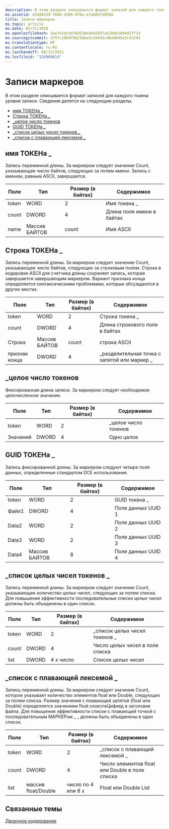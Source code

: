 ```yaml
---
description: В этом разделе описывается формат записей для каждого токена уровня записи. Сведения делятся на следующие разделы.
ms.assetid: 4fdd8339-f660-4389-878a-e7ab067d8508
title: Записи маркеров
ms.topic: article
ms.date: 05/31/2018
ms.openlocfilehash: 5ae7e1dcdd36d538ed44205fa51b8e2094d1ff14
ms.sourcegitcommit: d75fc10b9f0825bbe5ce5045c90d4045e3c53243
ms.translationtype: MT
ms.contentlocale: ru-RU
ms.lasthandoff: 09/13/2021
ms.locfileid: "126969614"
---
```

# <a name="token-records"></a>Записи маркеров

В этом разделе описывается формат записей для каждого токена уровня записи. Сведения делятся на следующие разделы.

-   [имя ТОКЕНа \_](/windows)
-   [Строка ТОКЕНа \_](/windows)
-   [\_целое число токенов](/windows)
-   [GUID ТОКЕНа \_](/windows)
-   [\_список целых чисел токенов \_](/windows)
-   [\_список с плавающей лексемой \_](/windows)

## <a name="token_name"></a>имя ТОКЕНа \_

Запись переменной длины. За маркером следует значение Count, указывающее число байтов, следующих за полем имени. Запись с именем, равным ASCII, завершается.



| Поле | Тип       | Размер (в байтах) | Содержимое                       |
|-------|------------|--------------|--------------------------------|
| token | WORD       | 2            | Имя токена \_                    |
| count | DWORD      | 4            | Длина поля имени в байтах |
| name  | Массив БАЙТОВ | count        | Имя ASCII                     |



 

## <a name="token_string"></a>Строка ТОКЕНа \_

Запись переменной длины. За маркером следует значение Count, указывающее число байтов, следующих за строковым полем. Строка в кодировке ASCII для счетчика длины сохраняет запись, которая завершается завершающим маркером. Вариант признака конца определяется синтаксическими проблемами, которые обсуждаются в других местах.



| Поле      | Тип       | Размер (в байтах) | Содержимое                         |
|------------|------------|--------------|----------------------------------|
| token      | WORD       | 2            | Строка токена \_                    |
| count      | DWORD      | 4            | Длина строкового поля в байтах  |
| Строка     | Массив БАЙТОВ | count        | строка ASCII                     |
| признак конца | DWORD      | 4            | \_разделительная точка с запятой или маркер \_ |



 

## <a name="token_integer"></a>\_целое число токенов

Фиксированная длина записи. За маркером следует необходимое целочисленное значение.



| Поле | Тип  | Размер (в байтах) | Содержимое       |
|-------|-------|--------------|----------------|
| token | WORD  | 2            | \_целое число токенов |
| Значений | DWORD | 4            | Одно целое |



 

## <a name="token_guid"></a>GUID ТОКЕНа \_

Запись фиксированной длины. За маркером следуют четыре поля данных, определенные стандартом DCE использование.



| Поле | Тип       | Размер (в байтах) | Содержимое          |
|-------|------------|--------------|-------------------|
| token | WORD       | 2            | GUID токена \_       |
| Файл1 | DWORD      | 4            | Поле данных UUID 1 |
| Data2 | WORD       | 2            | Поле данных UUID 2 |
| Data3 | WORD       | 2            | Поле данных UUID 3 |
| Data4 | Массив БАЙТОВ | 8            | Поле данных UUID 4 |



 

## <a name="token_integer_list"></a>\_список целых чисел токенов \_

Запись переменной длины. За маркером следует значение Count, указывающее количество целых чисел, следующих за полем списка. Для повышения эффективности последовательные списки целых чисел должны быть объединены в один список.



| Поле | Тип  | Размер (в байтах) | Содержимое                         |
|-------|-------|--------------|----------------------------------|
| token | WORD  | 2            | \_список целых чисел токенов \_             |
| count | DWORD | 4            | Число целых чисел в поле списка |
| list  | DWORD | 4 x число    | Список целых чисел                     |



 

## <a name="token_float_list"></a>\_список с плавающей лексемой \_

Запись переменной длины. За маркером следует значение Count, которое указывает количество элементов float или Double, следующих за полем списка. Размер значения с плавающей запятой (float или Double) определяется значением float сизеспеЦифиед в заголовке файла. Для повышения эффективности списки с плавающей точкой с последовательным МАРКЕРом \_ \_ должны быть объединены в один список.



| Поле | Тип               | Размер (в байтах)   | Содержимое                                  |
|-------|--------------------|----------------|-------------------------------------------|
| token | WORD               | 2              | \_список с плавающей лексемой \_                        |
| count | DWORD              | 4              | Число элементов float или Double в поле списка |
| list  | массив float/Double | число по 4 или 8 x | Float или Double List                      |



 

## <a name="related-topics"></a>Связанные темы

<dl> <dt>

[Двоичное кодирование](binary-encoding.md)
</dt> </dl>

 

 
